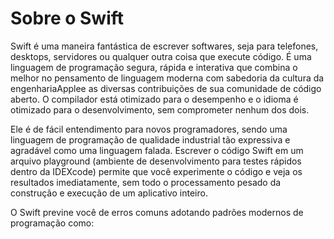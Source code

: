 # Sobre o Swift

Swift é uma maneira fantástica de escrever softwares, seja para telefones, desktops, servidores ou qualquer outra coisa que execute código. É uma linguagem de programação segura, rápida e interativa que combina o melhor no pensamento de linguagem moderna com sabedoria da cultura da engenhariaApplee as diversas contribuições de sua comunidade de código aberto. O compilador está otimizado para o desempenho e o idioma é otimizado para o desenvolvimento, sem comprometer nenhum dos dois.

Ele é de fácil entendimento para novos programadores, sendo uma linguagem de programação de qualidade industrial tão expressiva e agradável como uma linguagem falada. Escrever o código Swift em um arquivo playground \(ambiente de desenvolvimento para testes rápidos dentro da IDEXcode\) permite que você experimente o código e veja os resultados imediatamente, sem todo o processamento pesado da construção e execução de um aplicativo inteiro.

O Swift previne você de erros comuns adotando padrões modernos de programação como:

